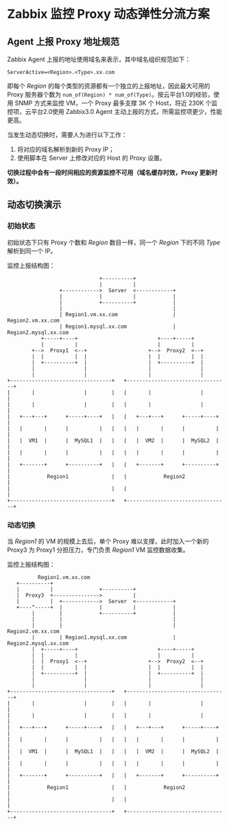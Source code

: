 
# Zabbix 监控 Proxy 动态弹性分流方案

## Agent 上报 Proxy 地址规范

Zabbix Agent 上报的地址使用域名来表示，其中域名组织规范如下：

```
ServerActive=<Region>.<Type>.xx.com
```

即每个 *Region* 的每个类型的资源都有一个独立的上报地址，因此最大可用的 Proxy 服务器个数为 `num_of(Region) * num_of(Type)`。按云平台1.0的经验，使用 SNMP 方式来监控 VM，一个 Proxy 最多支撑 3K 个 Host，将近 230K 个监控项，云平台2.0使用 Zabbix3.0 Agent 主动上报的方式，所需监控项更少，性能更高。

当发生动态切换时，需要人为进行以下工作：

1. 将对应的域名解析到新的 Proxy IP；
2. 使用脚本在 Server 上修改对应的 Host 的 Proxy 设置。

**切换过程中会有一段时间相应的资源监控不可用（域名缓存时效，Proxy 更新时效）。**

## 动态切换演示

### 初始状态

初始状态下只有 Proxy 个数和 *Region* 数目一样，同一个 *Region* 下的不同 *Type* 解析到同一个 IP。

监控上报结构图：

```
                              +----------+
                              |          |
                 +------------>  Server  <------------+
                 |            |          |            |
                 |            +----------+            |
                 |                                    |
                 | Region1.vm.xx.com                  | Region2.vm.xx.com
                 | Region1.mysql.xx.com               | Region2.mysql.xx.com
           +-----+----+                          +----+-----+
           |          |                          |          |
        +-->  Proxy1  <--+                    +-->  Proxy2  <--+
        |  |          |  |                    |  |          |  |
        |  +----------+  |                    |  +----------+  |
        |                |                    |                |
        |                |                    |                |
+---------------------------------+   +---------------------------------+
|       |                |        |   |       |                |        |
|       |                |        |   |       |                |        |
|   +---+---+      +-----+----+   |   |   +---+---+      +-----+----+   |
|   |       |      |          |   |   |   |       |      |          |   |
|   |  VM1  |      |  MySQL1  |   |   |   |  VM2  |      |  MySQL2  |   |
|   |       |      |          |   |   |   |       |      |          |   |
|   +-------+      +----------+   |   |   +-------+      +----------+   |
|            Region1              |   |            Region2              |
|                                 |   |                                 |
+---------------------------------+   +---------------------------------+
```

### 动态切换

当 *Region1* 的 VM 的规模上去后，单个 Proxy 难以支撑，此时加入一个新的 Proxy3 为 Proxy1 分担压力，专门负责  *Region1* VM 监控数据收集。

监控上报结构图：

```
          Region1.vm.xx.com
   +----------+
   |          |               +----------+
   |  Proxy3  +--------------->          |
   |          |  +------------>  Server  <------------+
   +----^-----+  |            |          |            |
        |        |            +----------+            |
        |        |                                    |
        |        |                                    | Region2.vm.xx.com
        |        | Region1.mysql.xx.com               | Region2.mysql.xx.com
        |  +-----+----+                          +----+-----+
        |  |          |                          |          |
        |  |  Proxy1  <--+                    +-->  Proxy2  <--+
        |  |          |  |                    |  |          |  |
        |  +----------+  |                    |  +----------+  |
        |                |                    |                |
        |                |                    |                |
+---------------------------------+   +---------------------------------+
|       |                |        |   |       |                |        |
|       |                |        |   |       |                |        |
|   +---+---+      +-----+----+   |   |   +---+---+      +-----+----+   |
|   |       |      |          |   |   |   |       |      |          |   |
|   |  VM1  |      |  MySQL1  |   |   |   |  VM2  |      |  MySQL2  |   |
|   |       |      |          |   |   |   |       |      |          |   |
|   +-------+      +----------+   |   |   +-------+      +----------+   |
|            Region1              |   |            Region2              |
|                                 |   |                                 |
+---------------------------------+   +---------------------------------+
```
